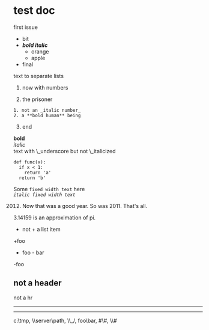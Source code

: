 #  test doc

first issue

  * bit
  * _**bold italic**_
    * orange
    * apple
  * final

text to separate lists

  1. now with numbers

  2. the prisoner

    1. not an _italic number_
    2. a **bold human** being
  3. end

**bold**  
_italic_  
text with \\_underscore but not \\_italicized  

    
    
    def func(x):
      if x < 1:
        return 'a'
      return 'b'
          

Some `fixed width text` here  
_`italic fixed width text`_

2012. Now that was a good year. So was 2011. That's all.

3.14159 is an approximation of pi.

+ not + a list item

+foo

- foo - bar 

-foo 

not a header  
--

not a hr  
  
---   
- - - 

c:\tmp, \\\server\path, \\\\_/, foo\bar, \#\\\#, \\\\\#

